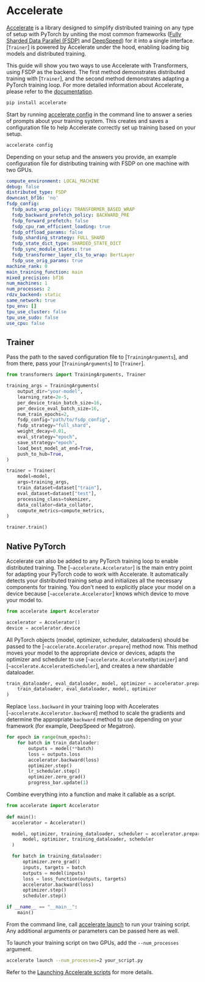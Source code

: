 <!--Copyright 2024 The HuggingFace Team. All rights reserved.

Licensed under the Apache License, Version 2.0 (the "License"); you may not use this file except in compliance with
the License. You may obtain a copy of the License at

http://www.apache.org/licenses/LICENSE-2.0

Unless required by applicable law or agreed to in writing, software distributed under the License is distributed on
an "AS IS" BASIS, WITHOUT WARRANTIES OR CONDITIONS OF ANY KIND, either express or implied. See the License for the
specific language governing permissions and limitations under the License.

⚠️ Note that this file is in Markdown but contain specific syntax for our doc-builder (similar to MDX) that may not be
rendered properly in your Markdown viewer.

-->

# Accelerate

[Accelerate](https://hf.co/docs/accelerate/index) is a library designed to simplify distributed training on any type of setup with PyTorch by uniting the most common frameworks ([Fully Sharded Data Parallel (FSDP)](https://pytorch.org/blog/introducing-pytorch-fully-sharded-data-parallel-api/) and [DeepSpeed](https://www.deepspeed.ai/)) for it into a single interface. [`Trainer`] is powered by Accelerate under the hood, enabling loading big models and distributed training.

This guide will show you two ways to use Accelerate with Transformers, using FSDP as the backend. The first method demonstrates distributed training with [`Trainer`], and the second method demonstrates adapting a PyTorch training loop. For more detailed information about Accelerate, please refer to the [documentation](https://hf.co/docs/accelerate/index).

```bash
pip install accelerate
```

Start by running [accelerate config](https://hf.co/docs/accelerate/main/en/package_reference/cli#accelerate-config) in the command line to answer a series of prompts about your training system. This creates and saves a configuration file to help Accelerate correctly set up training based on your setup.

```bash
accelerate config
```

Depending on your setup and the answers you provide, an example configuration file for distributing training with FSDP on one machine with two GPUs.

```yaml
compute_environment: LOCAL_MACHINE
debug: false
distributed_type: FSDP
downcast_bf16: 'no'
fsdp_config:
  fsdp_auto_wrap_policy: TRANSFORMER_BASED_WRAP
  fsdp_backward_prefetch_policy: BACKWARD_PRE
  fsdp_forward_prefetch: false
  fsdp_cpu_ram_efficient_loading: true
  fsdp_offload_params: false
  fsdp_sharding_strategy: FULL_SHARD
  fsdp_state_dict_type: SHARDED_STATE_DICT
  fsdp_sync_module_states: true
  fsdp_transformer_layer_cls_to_wrap: BertLayer
  fsdp_use_orig_params: true
machine_rank: 0
main_training_function: main
mixed_precision: bf16
num_machines: 1
num_processes: 2
rdzv_backend: static
same_network: true
tpu_env: []
tpu_use_cluster: false
tpu_use_sudo: false
use_cpu: false
```

## Trainer

Pass the path to the saved configuration file to [`TrainingArguments`], and from there, pass your [`TrainingArguments`] to [`Trainer`].

```py
from transformers import TrainingArguments, Trainer

training_args = TrainingArguments(
    output_dir="your-model",
    learning_rate=2e-5,
    per_device_train_batch_size=16,
    per_device_eval_batch_size=16,
    num_train_epochs=2,
    fsdp_config="path/to/fsdp_config",
    fsdp_strategy="full_shard",
    weight_decay=0.01,
    eval_strategy="epoch",
    save_strategy="epoch",
    load_best_model_at_end=True,
    push_to_hub=True,
)

trainer = Trainer(
    model=model,
    args=training_args,
    train_dataset=dataset["train"],
    eval_dataset=dataset["test"],
    processing_class=tokenizer,
    data_collator=data_collator,
    compute_metrics=compute_metrics,
)

trainer.train()
```

## Native PyTorch

Accelerate can also be added to any PyTorch training loop to enable distributed training. The [`~accelerate.Accelerator`] is the main entry point for adapting your PyTorch code to work with Accelerate. It automatically detects your distributed training setup and initializes all the necessary components for training. You don't need to explicitly place your model on a device because [`~accelerate.Accelerator`] knows which device to move your model to.

```py
from accelerate import Accelerator

accelerator = Accelerator()
device = accelerator.device
```

All PyTorch objects (model, optimizer, scheduler, dataloaders) should be passed to the [`~accelerate.Accelerator.prepare`] method now. This method moves your model to the appropriate device or devices, adapts the optimizer and scheduler to use [`~accelerate.AcceleratedOptimizer`] and [`~accelerate.AcceleratedScheduler`], and creates a new shardable dataloader.

```py
train_dataloader, eval_dataloader, model, optimizer = accelerator.prepare(
    train_dataloader, eval_dataloader, model, optimizer
)
```

Replace `loss.backward` in your training loop with Accelerates [`~accelerate.Accelerator.backward`] method to scale the gradients and determine the appropriate `backward` method to use depending on your framework (for example, DeepSpeed or Megatron).

```py
for epoch in range(num_epochs):
    for batch in train_dataloader:
        outputs = model(**batch)
        loss = outputs.loss
        accelerator.backward(loss)
        optimizer.step()
        lr_scheduler.step()
        optimizer.zero_grad()
        progress_bar.update(1)
```

Combine everything into a function and make it callable as a script.

```py
from accelerate import Accelerator
  
def main():
  accelerator = Accelerator()

  model, optimizer, training_dataloader, scheduler = accelerator.prepare(
      model, optimizer, training_dataloader, scheduler
  )

  for batch in training_dataloader:
      optimizer.zero_grad()
      inputs, targets = batch
      outputs = model(inputs)
      loss = loss_function(outputs, targets)
      accelerator.backward(loss)
      optimizer.step()
      scheduler.step()

if __name__ == "__main__":
    main()
```

From the command line, call [accelerate launch](https://hf.co/docs/accelerate/main/en/package_reference/cli#accelerate-launch) to run your training script. Any additional arguments or parameters can be passed here as well.

To launch your training script on two GPUs, add the `--num_processes` argument.

```bash
accelerate launch --num_processes=2 your_script.py
```

Refer to the [Launching Accelerate scripts](https://hf.co/docs/accelerate/main/en/basic_tutorials/launch) for more details.
